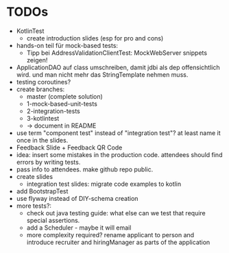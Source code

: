 # TODOs

- KotlinTest
    - create introduction slides (esp for pro and cons)
- hands-on teil für mock-based tests:
     - Tipp bei AddressValidationClientTest: MockWebServer snippets zeigen!
- ApplicationDAO auf class umschreiben, damit jdbi als dep offensichtlich wird. und man nicht mehr das StringTemplate nehmen muss. 
- testing coroutines?
- create branches:
    - master (complete solution) 
    - 1-mock-based-unit-tests
    - 2-integration-tests
    - 3-kotlintest
    - -> document in README
- use term "component test" instead of "integration test"? at least name it once in the slides.
- Feedback Slide + Feedback QR Code 
- idea: insert some mistakes in the production code. attendees should find errors by writing tests.
- pass info to attendees. make github repo public.
- create slides 
    - integration test slides: migrate code examples to kotlin
- add BootstrapTest
- use flyway instead of DIY-schema creation
- more tests?:
    - check out java testing guide: what else can we test that require special assertions.
    - add a Scheduler - maybe it will email
    - more complexity required? rename applicant to person and introduce recruiter and hiringManager as parts of the application
